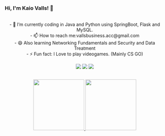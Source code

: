 ### Hi, I'm Kaio Valls! 👋



 <div align="center">
   </br>
- 🌱 I’m currently coding in Java and Python using SpringBoot, Flask and MySQL.
  </br>
- 📫 How to reach me:vallsbusiness.acc@gmail.com

  </br>
- 😄 Also learning Networking Fundamentals and Security and Data Treatment 
</br>
- ⚡ Fun fact: I Love to play videogames. (Mainly CS GO)</br>
<br>
  </div>
<div align="center"> 
  <a href="https://instagram.com/kaio_valls" target="_blank"><img src="https://img.shields.io/badge/-Instagram-%23E4405F?style=for-the-badge&logo=instagram&logoColor=white" target="_blank"></a>
  <a href = "mailto:kaio.svalls@gmail.com"><img src="https://img.shields.io/badge/-Gmail-%23333?style=for-the-badge&logo=gmail&logoColor=white" target="_blank"></a>
  <a href="https://www.linkedin.com/in/kaio-valls-124431198/" target="_blank"><img src="https://img.shields.io/badge/-LinkedIn-%230077B5?style=for-the-badge&logo=linkedin&logoColor=white" target="_blank"></a> 
 </div>

##
<div align="center">
  <a href="https://github.com/KaioValls">
  <img height="160em" src="https://github-readme-streak-stats.herokuapp.com/?user=KaioValls&layout=compact&langs_count=7&theme=tokyonight"/> <img height="160em" src="https://github-readme-stats.vercel.app/api/top-langs/?username=KaioValls&layout=compact&langs_count=7&theme=tokyonight"/>
  
</div>
  


